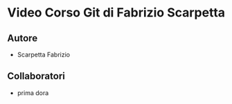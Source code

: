 # Video Corso Git di Fabrizio Scarpetta

## Autore
* Scarpetta Fabrizio

## Collaboratori
* prima dora
